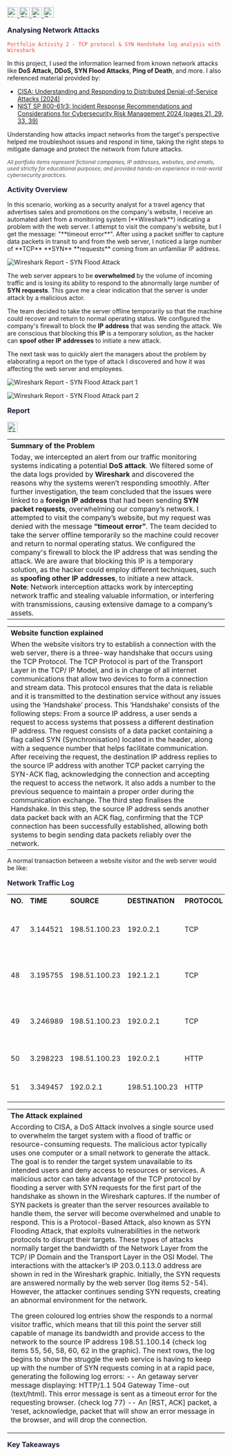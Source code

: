 <a href="https://www.linkedin.com/in/emilio-mardones" target="_blank">
  <img src="https://upload.wikimedia.org/wikipedia/commons/c/ca/LinkedIn_logo_initials.png" alt="LinkedIn Badge" width="24" height="24" />
</a>
<a href="https://ofendor.github.io/portfolio1/" target="_blank">
  <img src="https://upload.wikimedia.org/wikipedia/commons/9/91/Octicons-mark-github.svg" alt="GitHub Badge" width="24" height="24" />
</a>
<a href="https://coursera.org/share/38ab1d68036cb56bc093082ab335d0c1" target="_blank">
  <img src="https://www.clipartmax.com/png/small/219-2198126_contract-education-degree-certificate-diploma-certificate-icon.png" alt="Contract, Education, Degree, Certificate, Diploma, - Certificate Icon @clipartmax.com" width="24" height="24">
</a>
<a href="mailto:random@gmail.com" target="_blank">
  <img src="https://www.clipartmax.com/png/small/31-316827_gmail-icon-gmail-icon.png" alt="Gmail Icon" width="24" height="24">
</a>

<p style="color: #1e203b; font-size: 16px; font-weight: bold;">Analysing Network Attacks</p>

<pre><code style="color: #ff3f31;">Portfolio Activity 2 - TCP protocol & SYN Handshake log analysis with Wireshark</code></pre>

In this project, I used the information learned from known network attacks like **DoS Attack, DDoS, SYN Flood Attacks**, **Ping of Death**, and more. I also referenced material provided by:

- [CISA: Understanding and Responding to Distributed Denial-of-Service Attacks (2024)](https://www.cisa.gov/sites/default/files/2024-03/understanding-and-responding-to-distributed-denial-of-service-attacks_508c.pdf)
- [NIST SP 800-61r3: Incident Response Recommendations and Considerations for Cybersecurity Risk Management 2024 (pages 21, 29, 33, 39)](https://nvlpubs.nist.gov/nistpubs/SpecialPublications/NIST.SP.800-61r3.ipd.pdf)

Understanding how attacks impact networks from the target's perspective helped me troubleshoot issues and respond in time, taking the right steps to mitigate damage and protect the network from future attacks.
  
<p style="font-size: 12px; font-style: italic; color: #4a4a4a;">
  All portfolio items represent fictional companies, IP addresses, websites, and emails, used strictly for educational purposes; and provided hands-on experience in real-world cybersecurity practices.  
</p>

<p style="color: #1e203b; font-size: 16px; font-weight: bold;">Activity Overview</p>
In this scenario, working as a security analyst for a travel agency that advertises sales and promotions on the company's website, I receive an automated alert from a monitoring system (**Wireshark**) indicating a problem with the web server. I attempt to visit the company's website, but I get the message: "**timeout error**". After using a packet sniffer to capture data packets in transit to and from the web server, I noticed a large number of **TCP** **SYN** **requests** coming from an unfamiliar IP address.

![Wireshark Report - SYN Flood Attack](https://raw.githubusercontent.com/Ofendor/Portfolio2-Analysing-Network-Attacks/refs/heads/main/Wireshark%20report%20-%20SyN%20Flood%20Attack.png)

The web server appears to be **overwhelmed** by the volume of incoming traffic and is losing its ability to respond to the abnormally large number of **SYN** **requests**. This gave me a clear indication that the server is under attack by a malicious actor.

The team decided to take the server offline temporarily so that the machine could recover and return to normal operating status. We configured the company's firewall to block the **IP** **address** that was sending the attack. We are conscious that blocking this **IP** is a temporary solution, as the hacker can **spoof** **other** **IP** **addresses** to initiate a new attack.

The next task was to quickly alert the managers about the problem by elaborating a report on the type of attack I discovered and how it was affecting the web server and employees.

![Wireshark Report - SYN Flood Attack part 1](https://raw.githubusercontent.com/Ofendor/Portfolio2-Analysing-Network-Attacks/refs/heads/main/Wireshark%20report%20-%20SyN%20Flood%20Attack%20part%201.png)

![Wireshark Report - SYN Flood Attack part 2](https://raw.githubusercontent.com/Ofendor/Portfolio2-Analysing-Network-Attacks/refs/heads/main/Wireshark%20report%20-%20SyN%20Flood%20Attack%20part%202.png)

<p style="color: #1e203b; font-size: 16px; font-weight: bold;">Report</p>

<a href="https://drive.google.com/file/d/1NFUPLDN4hY7igV8MxEsnM2vxwRaUPtFc/view?usp=sharing" target="_blank">
  <img src="https://www.clipartmax.com/png/small/36-360030_pdf-clipart-free-download-clip-building-materials-symbol-pdf.png" alt="PDF Report" width="24" height="24" />
</a>

<table>
  <tr>
    <th style="text-align:left;"><strong>Summary of the Problem</strong></th>
  </tr>
  <tr>
    <td>Today, we intercepted an alert from our traffic monitoring systems indicating a potential <strong>DoS attack</strong>. 
        We filtered some of the data logs provided by <strong>Wireshark</strong> and discovered the reasons why the systems weren’t responding smoothly. 
        After further investigation, the team concluded that the issues were linked to a <strong>foreign IP address</strong> that had been sending <strong>SYN packet requests</strong>, overwhelming our company’s network. 
        I attempted to visit the company’s website, but my request was denied with the message <strong>“timeout error”</strong>.
        The team decided to take the server offline temporarily so the machine could recover and return to normal operating status. 
        We configured the company's firewall to block the IP address that was sending the attack.
        We are aware that blocking this IP is a temporary solution, as the hacker could employ different techniques, such as <strong>spoofing other IP addresses</strong>, to initiate a new attack.<br>
        <strong>Note</strong>: Network interception attacks work by intercepting network traffic and stealing valuable information, or interfering with transmissions, causing extensive damage to a company’s assets.
    </td>
  </tr>
</table>
<table>
  <tr>
    <th style="text-align:left;"><strong>Website function explained</strong></th>
  </tr>
  <tr>
    <td>When the website visitors try to establish a connection with the web server, there is a three-way handshake that occurs using the TCP Protocol. 
The TCP Protocol is part of the Transport Layer in the TCP/ IP Model, and is in charge of all internet communications that allow two devices to form a connection and stream data. This protocol ensures that the data is reliable and it is transmitted to the destination service without any issues using the ‘Handshake’ process. This ‘Handshake’ consists of the following steps:
From a source IP address, a user sends a request to access systems that possess a different destination IP address. The request consists of a data packet containing a flag called SYN (Synchronisation) located in the header, along with a sequence number that helps facilitate communication.
After receiving the request, the destination IP address replies to the source IP address with another TCP packet carrying the SYN-ACK flag, acknowledging the connection and accepting the request to access the network. It also adds a number to the previous sequence to maintain a proper order during the communication exchange.
The third step finalises the Handshake. In this step, the source IP address sends another data packet back with an ACK flag, confirming that the TCP connection has been successfully established, allowing both systems to begin sending data packets reliably over the network.
    </td>
  </tr>
</table>
A normal transaction between a website visitor and the web server would be like:

<p style="color: #1e203b; font-size: 16px; font-weight: bold;">Network Traffic Log</p>

<table>
  <tr>
    <th style="text-align:left;">NO.</th>
    <th style="text-align:left;">TIME</th>
    <th style="text-align:left;">SOURCE</th>
    <th style="text-align:left;">DESTINATION</th>
    <th style="text-align:left;">PROTOCOL</th>
    <th style="text-align:left;">INFO</th>
  </tr>
  <tr>
    <td>47</td>
    <td>3.144521</td>
    <td>198.51.100.23</td>
    <td>192.0.2.1</td>
    <td>TCP</td>
    <td>42584→443 [SYN] Seq=0 Win=5792 Len=120…</td>
  </tr>
  <tr>
    <td>48</td>
    <td>3.195755</td>
    <td>198.51.100.23</td>
    <td>192.1.2.1</td>
    <td>TCP</td>
    <td>443→42584 [SYN, ACK] Seq=0 Win=5792 Len=120…</td>
  </tr>
  <tr>
    <td>49</td>
    <td>3.246989</td>
    <td>198.51.100.23</td>
    <td>192.0.2.1</td>
    <td>TCP</td>
    <td>42584→443 [ACK] Seq=1 Win=5792 Len=120…</td>
  </tr>
  <tr>
    <td>50</td>
    <td>3.298223</td>
    <td>198.51.100.23</td>
    <td>192.0.2.1</td>
    <td>HTTP</td>
    <td>GET /sales.html HTTP/1.1</td>
  </tr>
  <tr>
    <td>51</td>
    <td>3.349457</td>
    <td>192.0.2.1</td>
    <td>198.51.100.23</td>
    <td>HTTP</td>
    <td>HTTP/1.1 200 OK (text/html)</td>
  </tr>
</table>

<table>
  <tr>
    <th style="text-align:left;"><strong>The Attack explained</strong></th>
  </tr>
  <tr>
    <td>According to CISA, a DoS Attack involves a single source used to overwhelm the target system with a flood of traffic or resource-consuming requests. The malicious actor typically uses one computer or a small network to generate the attack. The goal is to render the target system unavailable to its intended users and deny access to resources or services.
A malicious actor can take advantage of the TCP protocol by flooding a server with SYN requests for the first part of the handshake as shown in the Wireshark captures. If the number of SYN packets is greater than the server resources available to handle them, the server will become overwhelmed and unable to respond. 
This is a Protocol-Based Attack, also known as SYN Flooding Attack, that exploits vulnerabilities in the network protocols to disrupt their targets. These types of attacks normally target the bandwidth of the Network Layer from the TCP/ IP Domain and the Transport Layer in the OSI Model.
The interactions with the attacker’s IP 203.0.113.0 address are shown in red in the Wireshark graphic. 
Initially, the SYN requests are answered normally by the web server (log items 52-54). However, the attacker continues sending SYN requests, creating an abnormal environment for the network. 

The green coloured log entries show the responds to a normal visitor traffic, which means that till this point the server still capable of manage its bandwidth and provide access to the network to the source IP address 198.51.100.14 (check log items 55, 56, 58, 60, 62 in the graphic).
The next rows, the log begins to show the struggle the web service is having to keep up with the number of SYN requests coming in at a rapid pace, generating the following log errors:
-- An getaway server message displaying: HTTP/1.1 504 Gateway Time-out (text/html). This error message is sent as a timeout error for the requesting browser. (check log 77)
-- An [RST, ACK] packet, a ‘reset, acknowledge, packet that will show an error message in the browser, and will drop the connection. 
    </td>
  </tr>
</table>







<p style="color: #1e203b; font-size: 16px; font-weight: bold;">Key Takeaways</p>


